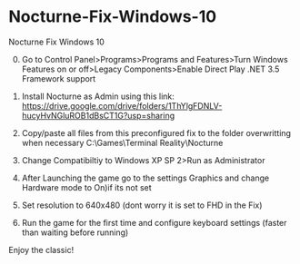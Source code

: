 # Nocturne-Fix-Windows-10
Nocturne Fix Windows 10

0. Go to Control Panel>Programs>Programs and Features>Turn Windows Features on or off>Legacy Components>Enable Direct Play .NET 3.5 Framework support

1. Install Nocturne as Admin using this link: https://drive.google.com/drive/folders/1ThYlgFDNLV-hucyHvNGluROB1dBsCT1G?usp=sharing

2. Copy/paste all files from this preconfigured fix to the folder overwritting when necessary C:\Games\Terminal Reality\Nocturne

3. Change Compatibiltiy to Windows XP SP 2>Run as Administrator

4. After Launching the game go to the settings Graphics and change Hardware mode to On)if its not set

5. Set resolution to 640x480 (dont worry it is set to FHD in the Fix)

6. Run the game for the first time and configure keyboard settings (faster than waiting before running)

Enjoy the classic!
